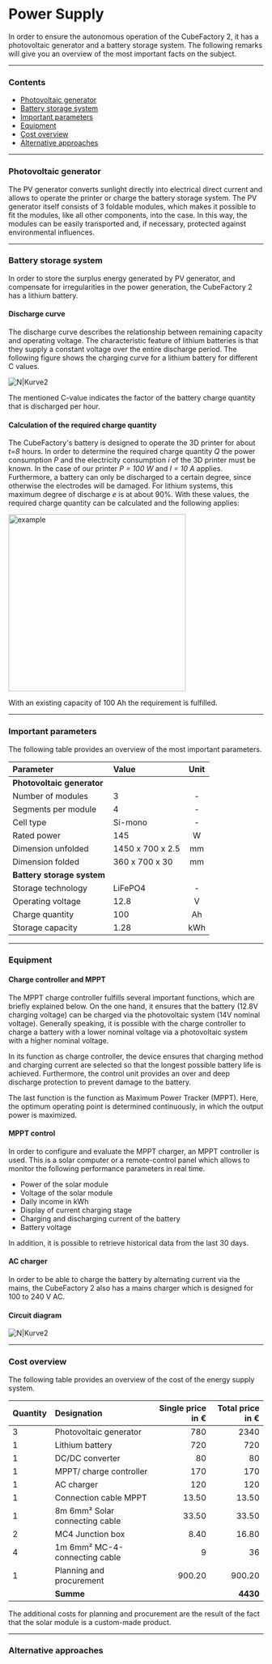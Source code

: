 
# Power Supply 

In order to ensure the autonomous operation of the CubeFactory 2, it has a photovoltaic generator and a battery storage system. The following remarks will give you an overview of the most important facts on the subject. 

---

### Contents

 * [Photovoltaic generator](#photovoltaic-generator)
 * [Battery storage system](#battery-storage-system)
 * [Important parameters](#important-parameters)
 * [Equipment](#equipment)
 * [Cost overview](#cost-overview)
 * [Alternative approaches](#alternative-approaches)
 
---


### Photovoltaic generator

The PV generator converts sunlight directly into electrical direct current and allows to operate the printer or charge the battery storage system. The PV generator itself consists of 3 foldable modules, which makes it possible to fit the modules, like all other components, into the case. In this way, the modules can be easily transported and, if necessary, protected against environmental influences.

---


### Battery storage system

In order to store the surplus energy generated by  PV generator, and compensate for irregularities in the power generation, the CubeFactory 2 has a lithium battery.

#### Discharge curve

The discharge curve describes the relationship between remaining capacity and operating voltage. The characteristic feature of lithium batteries is that they supply a constant voltage over the entire discharge period. The following figure shows the charging curve for a lithium battery for different C values.

![N|Kurve2](https://image.ibb.co/fNjnk5/Entladekurve_1.jpg)

The mentioned C-value indicates the factor of the battery charge quantity that is discharged per hour.

#### Calculation of the required charge quantity

The CubeFactory's battery is designed to operate the 3D printer for about *t=8* hours. In order to determine the required charge quantity *Q* the power consumption *P* and the electricity consumption *i* of the 3D printer must be known. In the case of our printer *P = 100 W* and *I = 10 A* applies. Furthermore, a battery can only be discharged to a certain degree, since otherwise the electrodes will be damaged. For lithium systems, this maximum degree of discharge *e* is at about 90%. 
With these values, the required charge quantity can be calculated and the following applies:

<img src="https://preview.ibb.co/bPVuCv/Ladungsmenge_1.png" alt="example" width="350">

With an existing capacity of 100 Ah the requirement is fulfilled.

---

### Important parameters
The following table provides an overview of the most important parameters.

| Parameter | Value |Unit|
| :----  | :------ |:------:|
| **Photovoltaic generator** |
| Number of modules | 3 |-|
| Segments per module | 4 | - |
| Cell type | Si-mono | - |
| Rated power | 145 | W |
| Dimension unfolded | 1450 x 700 x 2.5 | mm |
| Dimension folded | 360 x 700 x 30 | mm |
| **Battery storage system** |
| Storage technology | LiFePO4 | - |
| Operating voltage | 12.8 | V |
| Charge quantity | 100 | Ah |
| Storage capacity | 1.28 | kWh |

---


### Equipment





####  Charge controller and MPPT

The MPPT charge controller fulfills several important functions, which are briefly explained below. On the one hand, it ensures that the battery (12.8V charging voltage) can be charged via the photovoltaic system (14V nominal voltage). Generally speaking, it is possible with the charge controller to charge a battery with a lower nominal voltage via a photovoltaic system with a higher nominal voltage. 

In its function as charge controller, the device ensures that charging method and charging current are selected so that the longest possible battery life is achieved. Furthermore, the control unit provides an over and deep discharge protection to prevent damage to the battery.

The last function is the function as Maximum Power Tracker (MPPT). Here, the optimum operating point is determined continuously, in which the output power is maximized.

####   MPPT control



In order to configure and evaluate the MPPT charger, an MPPT controller is used. This is a solar computer or a remote-control panel which allows to monitor the following performance parameters in real time.
*	Power of the solar module
*	Voltage of the solar module
*	Daily income in kWh
*	Display of current charging stage
*	Charging and discharging current of the battery
*	Battery voltage

In addition, it is possible to retrieve historical data from the last 30 days.

#### AC charger
In order to be able to charge the battery by alternating current via the mains, the CubeFactory 2 also has a mains charger which is designed for 100 to 240 V AC.

#### Circuit diagram

![N|Kurve2](https://preview.ibb.co/fazYXv/Schaltung_Power_Supply_TU0317a_Kopie.png)


---

### Cost overview

The following table provides an overview of the cost of the energy supply system.

| Quantity | Designation | Single price in €| Total price in €|
|:----| :----  | -----: |  ------:|
| 3 | Photovoltaic generator | 780 | 2340 |
| 1 | Lithium battery | 720 | 720 |
| 1 | DC/DC converter | 80 | 80 |  
| 1 | MPPT/ charge controller | 170 | 170 |
| 1 | AC charger | 120 | 120 |
| 1 | Connection cable MPPT | 13.50 | 13.50 | 
| 1 | 8m 6mm² Solar connecting cable | 33.50 | 33.50 |
| 2 | MC4 Junction box | 8.40 | 16.80 | 
|4 | 1m 6mm² MC-4-connecting cable | 9 | 36 |
|1 | Planning and procurement | 900.20 | 900.20 | 
|| **Summe** |  |  **4430**|

The additional costs for planning and procurement are the result of the fact that the solar module is a custom-made product.

---

### Alternative approaches



